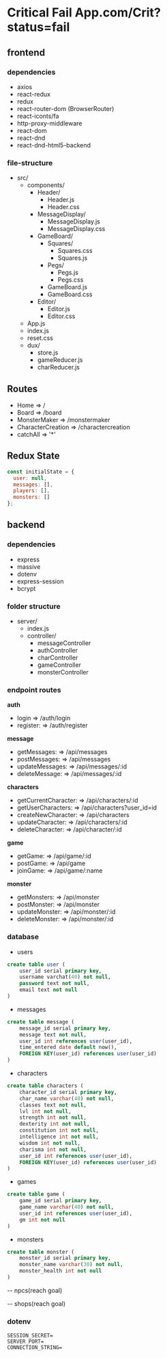 # Critical Fail App.com/Crit?status=fail

## frontend

### dependencies

- axios
- react-redux
- redux
- react-router-dom (BrowserRouter)
- react-iconts/fa
- http-proxy-middleware
- react-dom
- react-dnd
- react-dnd-html5-backend

### file-structure

- src/
  - components/
    - Header/
      - Header.js
      - Header.css
    - MessageDisplay/
      - MessageDisplay.js
      - MessageDisplay.css
    - GameBoard/
      - Squares/
        - Squares.css
        - Squares.js
      - Pegs/
        - Pegs.js
        - Pegs.css
      - GameBoard.js
      - GameBoard.css
    - Editor/
      - Editor.js
      - Editor.css
  - App.js
  - index.js
  - reset.css
  - dux/
    - store.js
    - gameReducer.js
    - charReducer.js

## Routes

- Home => /
- Board => /board
- MonsterMaker => /monstermaker
- CharacterCreation => /charactercreation
- catchAll => '\*'

## Redux State

```js
const initialState = {
  user: null,
  messages: [],
  players: [],
  monsters: []
};
```

## backend

### dependencies

- express
- massive
- dotenv
- express-session
- bcrypt

### folder structure

- server/
  - index.js
  - controller/
    - messageController
    - authController
    - charController
    - gameController
    - monsterController

### endpoint routes

**auth**

- login => /auth/login
- register: => /auth/register

**message**

- getMessages: => /api/messages
- postMessages: => /api/messages
- updateMessages: => /api/messages/:id
- deleteMessage: => /api/messages/:id

**characters**

- getCurrentCharacter: => /api/characters/:id
- getUserCharacters: => /api/characters?user_id=id
- createNewCharacter: => /api/characters
- updateCharacter: => /api/characters/:id
- deleteCharacter: => /api/character/:id

**game**

- getGame: => /api/game/:id
- postGame: => /api/game
- joinGame: => /api/game/:name

**monster**

- getMonsters: => /api/monster
- postMonster: => /api/monster
- updateMonster: => /api/monster/:id
- deleteMonster: => /api/monster/:id

### database

- users

```sql
create table user (
    user_id serial primary key,
    username varchat(40) not null,
    password text not null,
    email text not null
)
```

- messages

```sql
create table message (
    message_id serial primary key,
    message text not null,
    user_id int references user(user_id),
    time_entered date default now(),
    FOREIGN KEY(user_id) references user(user_id)
)
```

- characters

```sql
create table characters (
    character_id serial primary key,
    char_name varchar(40) not null,
    classes text not null,
    lvl int not null,
    strength int not null,
    dexterity int not null,
    constitution int not null,
    intelligence int not null,
    wisdom int not null,
    charisma int not null,
    user_id int references user(user_id),
    FOREIGN KEY(user_id) references user(user_id)
)
```

- games

```sql
create table game (
    game_id serial primary key,
    game_name varchar(40) not null,
    user_id int references user(user_id),
    gm int not null
)
```

- monsters

```sql
create table monster (
    monster_id serial primary key,
    monster_name varchar(30) not null,
    monster_health int not null
)
```

-- npcs(reach goal)

-- shops(reach goal)

### dotenv

```text
SESSION_SECRET=
SERVER_PORT=
CONNECTION_STRING=
```
